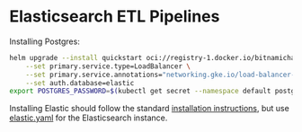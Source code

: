 # Elasticsearch ETL Pipelines

Installing Postgres:
```bash
helm upgrade --install quickstart oci://registry-1.docker.io/bitnamicharts/postgresql \
    --set primary.service.type=LoadBalancer \
    --set primary.service.annotations="networking.gke.io/load-balancer-type: Internal" \
    --set auth.database=elastic
export POSTGRES_PASSWORD=$(kubectl get secret --namespace default postgres-postgresql -o jsonpath="{.data.postgres-password}" | base64 -d)
```

Installing Elastic should follow the standard [installation instructions](https://www.elastic.co/guide/en/cloud-on-k8s/2.8/k8s-deploy-eck.html), but use [elastic.yaml](elastic.yaml) for the Elasticsearch instance.